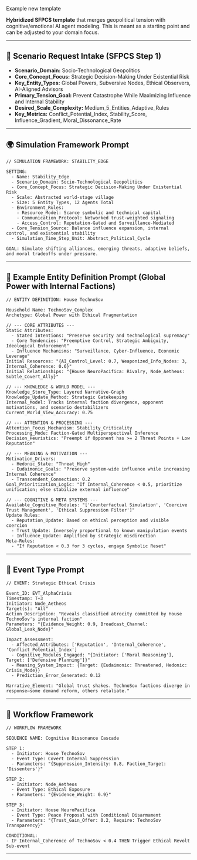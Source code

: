 Example new template

**Hybridized SFPCS template** that merges geopolitical tension with cognitive/emotional AI agent modeling. This is meant as a starting point and can be adjusted to your domain focus.

---

## 🔧 Scenario Request Intake (SFPCS Step 1)

- **Scenario_Domain:** Socio-Technological Geopolitics
- **Core_Concept_Focus:** Strategic Decision-Making Under Existential Risk
- **Key_Entity_Types:** Global Powers, Subversive Nodes, Ethical Observers, AI-Aligned Advisors
- **Primary_Tension_Goal:** Prevent Catastrophe While Maximizing Influence and Internal Stability
- **Desired_Scale_Complexity:** Medium_5_Entities_Adaptive_Rules
- **Key_Metrics:** Conflict_Potential_Index, Stability_Score, Influence_Gradient, Moral_Dissonance_Rate

---

## 🌍 Simulation Framework Prompt

```plaintext
// SIMULATION FRAMEWORK: STABILITY_EDGE

SETTING:
  - Name: Stability_Edge
  - Scenario_Domain: Socio-Technological Geopolitics
  - Core_Concept_Focus: Strategic Decision-Making Under Existential Risk
  - Scale: Abstracted world-stage village
  - Size: 5 Entity Types, 12 Agents Total
  - Environment_Rules:
    - Resource_Model: Scarce symbolic and technical capital
    - Communication_Protocol: Networked trust-weighted signaling
    - Access_Control: Reputation-Gated and Surveillance-Mediated
  - Core_Tension_Source: Balance influence expansion, internal control, and existential stability
  - Simulation_Time_Step_Unit: Abstract_Political_Cycle

GOAL: Simulate shifting alliances, emerging threats, adaptive beliefs, and moral tradeoffs under pressure.
```

---

## 🧠 Example Entity Definition Prompt (Global Power with Internal Factions)

```plaintext
// ENTITY DEFINITION: House TechnoSov

Household Name: TechnoSov_Complex
Archetype: Global Power with Ethical Fragmentation

// --- CORE ATTRIBUTES ---
Static Attributes:
  - Stated Intentions: "Preserve security and technological supremacy"
  - Core Tendencies: "Preemptive Control, Strategic Ambiguity, Ideological Enforcement"
  - Influence Mechanisms: "Surveillance, Cyber-Influence, Economic Leverage"
Initial Resources: "{AI_Control_Level: 0.7, Weaponized_Info_Nodes: 3, Internal_Coherence: 0.6}"
Initial Relationships: "{House NeuroPacifica: Rivalry, Node_Aetheos: Subtle_Covert_Ally}"

// --- KNOWLEDGE & WORLD MODEL ---
Knowledge_Store_Type: Layered Narrative-Graph
Knowledge_Update_Method: Strategic Gatekeeping
Internal_Model: Tracks internal faction divergence, opponent motivations, and scenario destabilizers
Current_World_View_Accuracy: 0.75

// --- ATTENTION & PROCESSING ---
Attention_Focus_Mechanism: Stability_Criticality
Processing_Mode: Faction-Gated Multiperspectival Inference
Decision_Heuristics: "Preempt if Opponent has >= 2 Threat Points + Low Reputation"

// --- MEANING & MOTIVATION ---
Motivation_Drivers:
  - Hedonic_State: "Threat_High"
  - Eudaimonic_Goals: "Preserve system-wide influence while increasing Internal Coherence"
  - Transcendent_Connection: 0.2
Goal_Prioritization_Logic: "If Internal_Coherence < 0.5, prioritize unification; else stabilize external influence"

// --- COGNITIVE & META SYSTEMS ---
Available_Cognitive_Modules: "['Counterfactual Simulation', 'Coercive Trust Management', 'Ethical Suppression Filter']"
Update Rules:
  - Reputation_Update: Based on ethical perception and visible coercion
  - Trust_Update: Inversely proportional to known manipulation events
  - Influence_Update: Amplified by strategic misdirection
Meta-Rules:
  - "If Reputation < 0.3 for 3 cycles, engage Symbolic Reset"
```

---

## 🔁 Event Type Prompt

```plaintext
// EVENT: Strategic Ethical Crisis

Event_ID: EVT_AlphaCrisis
Timestamp: T+3
Initiator: Node_Aetheos
Target(s): "All"
Action_Description: "Reveals classified atrocity committed by House TechnoSov's internal faction"
Parameters: "{Evidence_Weight: 0.9, Broadcast_Channel: Global_Leak_Node}"

Impact_Assessment:
  - Affected_Attributes: ['Reputation', 'Internal_Coherence', 'Conflict_Potential_Index']
  - Cognitive_Modules_Engaged: "{Initiator: ['Moral Reasoning'], Target: ['Defensive Planning']}"
  - Meaning_System_Impact: {Target: {Eudaimonic: Threatened, Hedonic: Crisis_Mode}}
  - Prediction_Error_Generated: 0.12

Narrative_Element: "Global trust shakes. TechnoSov factions diverge in response—some demand reform, others retaliate."
```

---

## 🧭 Workflow Framework

```plaintext
// WORKFLOW FRAMEWORK

SEQUENCE NAME: Cognitive Dissonance Cascade

STEP 1:
  - Initiator: House TechnoSov
  - Event Type: Covert Internal Suppression
  - Parameters: "{Suppression_Intensity: 0.8, Faction_Target: 'Dissenters'}"

STEP 2:
  - Initiator: Node_Aetheos
  - Event Type: Ethical Exposure
  - Parameters: "{Evidence_Weight: 0.9}"

STEP 3:
  - Initiator: House NeuroPacifica
  - Event Type: Peace Proposal with Conditional Disarmament
  - Parameters: "{Trust_Gain_Offer: 0.2, Require: TechnoSov Transparency}"

CONDITIONAL:
- IF Internal_Coherence of TechnoSov < 0.4 THEN Trigger Ethical Revolt Sub-event
```

---

